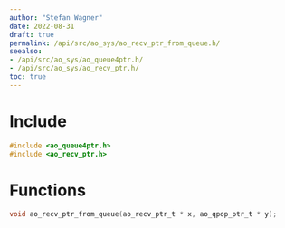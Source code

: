 ```yaml
---
author: "Stefan Wagner"
date: 2022-08-31
draft: true
permalink: /api/src/ao_sys/ao_recv_ptr_from_queue.h/
seealso:
- /api/src/ao_sys/ao_queue4ptr.h/
- /api/src/ao_sys/ao_recv_ptr.h/
toc: true
---
```


# Include

```c
#include <ao_queue4ptr.h>
#include <ao_recv_ptr.h>
```

# Functions

```c
void ao_recv_ptr_from_queue(ao_recv_ptr_t * x, ao_qpop_ptr_t * y);
```
